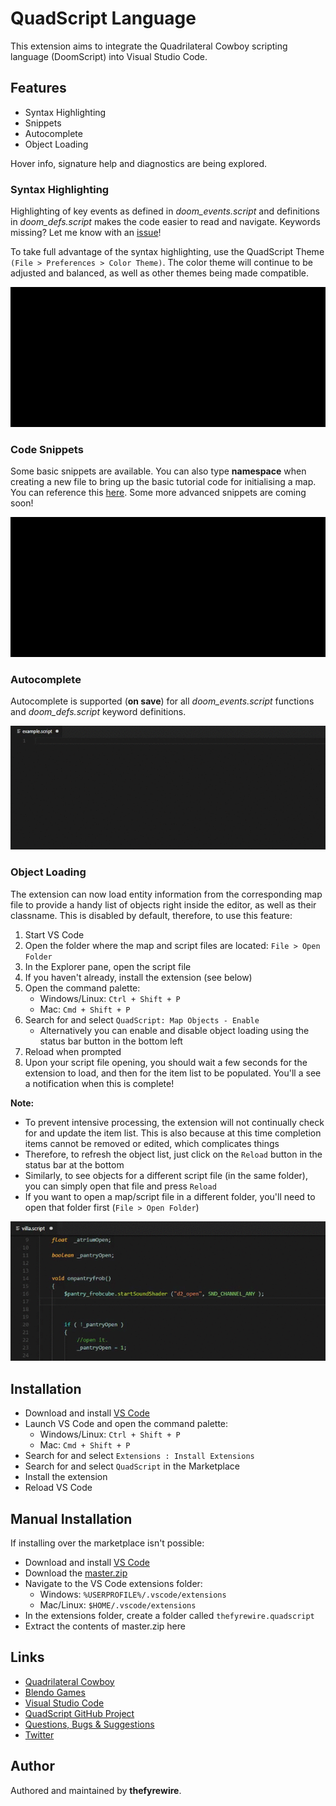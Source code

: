 # QuadScript Language

This extension aims to integrate the Quadrilateral Cowboy scripting language (DoomScript) into Visual Studio Code.

## Features

* Syntax Highlighting
* Snippets
* Autocomplete
* Object Loading

Hover info, signature help and diagnostics are being explored.

### Syntax Highlighting

Highlighting of key events as defined in *doom_events.script* and definitions in *doom_defs.script* makes the code easier to read and navigate. Keywords missing? Let me know with an [issue](https://github.com/thefyrewire/quadscript/issues)!

To take full advantage of the syntax highlighting, use the QuadScript Theme `(File > Preferences > Color Theme)`. The color theme will continue to be adjusted and balanced, as well as other themes being made compatible.

![Syntax Highlighting](https://github.com/thefyrewire/quadscript/raw/master/images/quadscript_syntax.gif)

### Code Snippets

Some basic snippets are available. You can also type **namespace** when creating a new file to bring up the basic tutorial code for initialising a map. You can reference this [here](https://steamcommunity.com/sharedfiles/filedetails/?id=701335671). Some more advanced snippets are coming soon!

![Code Snippets](https://github.com/thefyrewire/quadscript/raw/master/images/quadscript_snippets.gif)

### Autocomplete

Autocomplete is supported (**on save**) for all *doom_events.script* functions and *doom_defs.script* keyword definitions.

![Autocomplete](https://github.com/thefyrewire/quadscript/raw/master/images/quadscript_autocomplete.gif)

### Object Loading

The extension can now load entity information from the corresponding map file to provide a handy list of objects right inside the editor, as well as their classname. This is disabled by default, therefore, to use this feature:

1. Start VS Code
2. Open the folder where the map and script files are located: `File > Open Folder`
3. In the Explorer pane, open the script file
4. If you haven't already, install the extension (see below)
5. Open the command palette:
    * Windows/Linux: `Ctrl + Shift + P`
    * Mac: `Cmd + Shift + P`
6. Search for and select `QuadScript: Map Objects - Enable`
    * Alternatively you can enable and disable object loading using the status bar button in the bottom left
7. Reload when prompted
8. Upon your script file opening, you should wait a few seconds for the extension to load, and then for the item list to be populated. You'll a see a notification when this is complete!

**Note:**

* To prevent intensive processing, the extension will not continually check for and update the item list. This is also because at this time completion items cannot be removed or edited, which complicates things
* Therefore, to refresh the object list, just click on the `Reload` button in the status bar at the bottom
* Similarly, to see objects for a different script file (in the same folder), you can simply open that file and press `Reload`
* If you want to open a map/script file in a different folder, you'll need to open that folder first (`File > Open Folder`)

![Object Loading](https://github.com/thefyrewire/quadscript/raw/master/images/quadscript_object-loading.gif)

## Installation

* Download and install [VS Code](https://code.visualstudio.com/)
* Launch VS Code and open the command palette:
    * Windows/Linux: `Ctrl + Shift + P`
    * Mac: `Cmd + Shift + P`
* Search for and select `Extensions : Install Extensions`
* Search for and select `QuadScript` in the Marketplace
* Install the extension
* Reload VS Code

## Manual Installation

If installing over the marketplace isn't possible:

* Download and install [VS Code](https://code.visualstudio.com/)
* Download the [master.zip](https://github.com/thefyrewire/quadscript/archive/master.zip)
* Navigate to the VS Code extensions folder:
    * Windows: `%USERPROFILE%/.vscode/extensions`
    * Mac/Linux: `$HOME/.vscode/extensions`
* In the extensions folder, create a folder called `thefyrewire.quadscript`
* Extract the contents of master.zip here

## Links

* [Quadrilateral Cowboy](http://store.steampowered.com/app/240440/Quadrilateral_Cowboy/)
* [Blendo Games](http://blendogames.com/)
* [Visual Studio Code](https://code.visualstudio.com/)
* [QuadScript GitHub Project](https://github.com/thefyrewire/quadscript)
* [Questions, Bugs & Suggestions](https://github.com/thefyrewire/quadscript/issues/)
* [Twitter](https://twitter.com/MikeyHay)

## Author

Authored and maintained by **thefyrewire**.